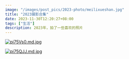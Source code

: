 ```yaml
---
image: "/images/post_pics/2023-photo/meilixueshan.jpg"
title: "2023摄影合集"
date: 2023-11-30T12:20:27+08:00
tags: ["生活"]
description: 2023年，拍了一些喜欢的照片
---
```


[![pi75Vs0.md.jpg](https://s11.ax1x.com/2023/12/23/pi75Vs0.md.jpg)](https://imgse.com/i/pi75Vs0)

[![pi75QJJ.md.jpg](https://s11.ax1x.com/2023/12/23/pi75QJJ.md.jpg)](https://imgse.com/i/pi75QJJ)